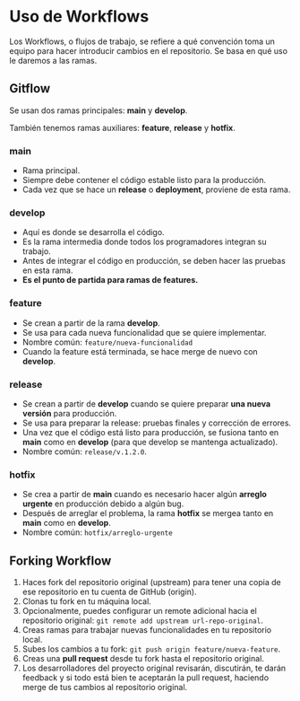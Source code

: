 # Uso de Workflows

Los Workflows, o flujos de trabajo, se refiere a qué convención toma un equipo para hacer introducir cambios en el repositorio. Se basa en qué uso le daremos a las ramas.

## Gitflow

Se usan dos ramas principales: **main** y **develop**. 

También tenemos ramas auxiliares: **feature**, **release** y **hotfix**.

### main

* Rama principal.
* Siempre debe contener el código estable listo para la producción.
* Cada vez que se hace un **release** o **deployment**, proviene de esta rama.

### develop

* Aquí es donde se desarrolla el código.
* Es la rama intermedia donde todos los programadores integran su trabajo.
* Antes de integrar el código en producción, se deben hacer las pruebas en esta rama.
* **Es el punto de partida para ramas de features.**

### feature

* Se crean a partir de la rama **develop**.
* Se usa para cada nueva funcionalidad que se quiere implementar.
* Nombre común: `feature/nueva-funcionalidad`
* Cuando la feature está terminada, se hace merge de nuevo con **develop**.

### release

* Se crean a partir de **develop** cuando se quiere preparar **una nueva versión** para producción.
* Se usa para preparar la release: pruebas finales y corrección de errores.
* Una vez que el código está listo para producción, se fusiona tanto en **main** como en **develop** (para que develop se mantenga actualizado).
* Nombre común: `release/v.1.2.0`.

### hotfix

* Se crea a partir de **main** cuando es necesario hacer algún **arreglo urgente** en producción debido a algún bug.
* Después de arreglar el problema, la rama **hotfix** se mergea tanto en **main** como en **develop**.
* Nombre común: `hotfix/arreglo-urgente`

## Forking Workflow

1. Haces fork del repositorio original (upstream) para tener una copia de ese repositorio en tu cuenta de GitHub (origin).
2. Clonas tu fork en tu máquina local.
3. Opcionalmente, puedes configurar un remote adicional hacia el repositorio original: `git remote add upstream url-repo-original`.
4. Creas ramas para trabajar nuevas funcionalidades en tu repositorio local. 
5. Subes los cambios a tu fork: `git push origin feature/nueva-feature`.
6. Creas una **pull request** desde tu fork hasta el repositorio original. 
7. Los desarrolladores del proyecto original revisarán, discutirán, te darán feedback y si todo está bien te aceptarán la pull request, haciendo merge de tus cambios al repositorio original.